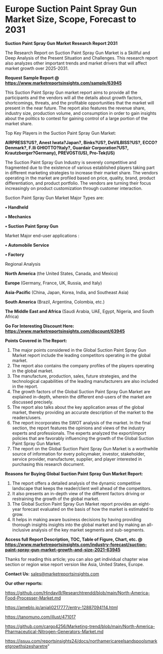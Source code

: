# Europe Suction Paint Spray Gun Market Size, Scope, Forecast to 2031

<strong>Suction Paint Spray Gun Market Research Report 2031</strong>

The Research Report on Suction Paint Spray Gun Market is a Skillful and Deep Analysis of the Present Situation and Challenges. This research report also analyzes other important trends and market drivers that will affect market growth over 2025-2031.

<strong>Request Sample Report @ <a href=https://www.marketreportsinsights.com/sample/63945>https://www.marketreportsinsights.com/sample/63945</a></strong>

This Suction Paint Spray Gun market report aims to provide all the participants and the vendors will all the details about growth factors, shortcomings, threats, and the profitable opportunities that the market will present in the near future. The report also features the revenue share, industry size, production volume, and consumption in order to gain insights about the politics to contest for gaining control of a large portion of the market share.

Top Key Players in the Suction Paint Spray Gun Market:

<strong>AIRPRESS?US?, Anest Iwata?Japan?, Binks?US?, DeVILBISS?US?, ECCO?Denmark?, F.lli GHIOTTO?Italy?, Guardair Corporation?US?, Krautzberger?Germany), PREVOST(US), Pro-Tek(US)</strong>

The Suction Paint Spray Gun Industry is severely competitive and fragmented due to the existence of various established players taking part in different marketing strategies to increase their market share. The vendors operating in the market are profiled based on price, quality, brand, product differentiation, and product portfolio. The vendors are turning their focus increasingly on product customization through customer interaction.

Suction Paint Spray Gun Market Major Types are:

<strong>• Handheld

• Mechanics

• Suction Paint Spray Gun</strong>

Market Major end-user applications :

<strong>• Automobile Service

• Factory</strong>

Regional Analysis

</u><strong><b>North America</b></strong> (the United States, Canada, and Mexico)

<strong><b>Europe </b></strong>(Germany, France, UK, Russia, and Italy)

<strong><b>Asia-Pacific</b></strong> (China, Japan, Korea, India, and Southeast Asia)

<strong><b>South America</b></strong> (Brazil, Argentina, Colombia, etc.)

<strong><b>The Middle East and Africa</b></strong> (Saudi Arabia, UAE, Egypt, Nigeria, and South Africa)

<strong>Go For Interesting Discount Here: <a href=https://www.marketreportsinsights.com/discount/63945>https://www.marketreportsinsights.com/discount/63945</a></strong>

<strong>Points Covered in The Report:</strong>
<ol>
  <li>The major points considered in the Global Suction Paint Spray Gun Market report include the leading competitors operating in the global market.</li>
  <li>The report also contains the company profiles of the players operating in the global market.</li>
  <li>The manufacture, production, sales, future strategies, and the technological capabilities of the leading manufacturers are also included in the report.</li>
  <li>The growth factors of the Global Suction Paint Spray Gun Market are explained in-depth, wherein the different end-users of the market are discussed precisely.</li>
  <li>The report also talks about the key application areas of the global market, thereby providing an accurate description of the market to the readers/users.</li>
  <li>The report incorporates the SWOT analysis of the market. In the final section, the report features the opinions and views of the industry experts and professionals. The experts analyzed the export/import policies that are favorably influencing the growth of the Global Suction Paint Spray Gun Market.</li>
  <li>The report on the Global Suction Paint Spray Gun Market is a worthwhile source of information for every policymaker, investor, stakeholder, service provider, manufacturer, supplier, and player interested in purchasing this research document.</li>
</ol>
<strong>Reasons for Buying Global Suction Paint Spray Gun Market Report:</strong>

<ol>
  <li>The report offers a detailed analysis of the dynamic competitive landscape that keeps the reader/client well ahead of the competitors.</li>
  <li>It also presents an in-depth view of the different factors driving or restraining the growth of the global market.</li>
  <li>The Global Suction Paint Spray Gun Market report provides an eight-year forecast evaluated on the basis of how the market is estimated to grow.</li>
  <li>It helps in making aware business decisions by having providing thorough insights insights into the global market and by making an all-inclusive analysis of the key market segments and sub-segments.</li>
</ol>
<strong>Access full Report Description, TOC, Table of Figure, Chart, etc. @ <a href=https://www.marketreportsinsights.com/industry-forecast/suction-paint-spray-gun-market-growth-and-size-2021-63945>https://www.marketreportsinsights.com/industry-forecast/suction-paint-spray-gun-market-growth-and-size-2021-63945</a></strong>


Thanks for reading this article; you can also get individual chapter wise section or region wise report version like Asia, United States, Europe.

<strong>Contact Us:</strong>
sales@marketreportsinsights.com

<strong>Our other reports:</strong>

<a href=https://github.com/Hindavi9/Researchtrendd/blob/main/North-America-Food-Processer-Market.md>https://github.com/Hindavi9/Researchtrendd/blob/main/North-America-Food-Processer-Market.md</a>

<a href=https://ameblo.jp/anjali0217777/entry-12887094114.html>https://ameblo.jp/anjali0217777/entry-12887094114.html</a>

<a href=https://tanomuno.com/illust/471017>https://tanomuno.com/illust/471017</a>

<a href=https://github.com/cargo4256/Marketing-trend/blob/main/North-America-Pharmaceutical-Nitrogen-Generators-Market.md>https://github.com/cargo4256/Marketing-trend/blob/main/North-America-Pharmaceutical-Nitrogen-Generators-Market.md</a>

<a href=https://issuu.com/reportsinsights24/docs/northamericareelsandspoolsmarketgrowthsizesharetre>https://issuu.com/reportsinsights24/docs/northamericareelsandspoolsmarketgrowthsizesharetre</a>"

